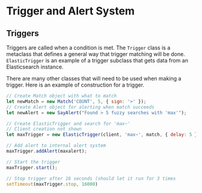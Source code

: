 # Trigger and Alert System

## Triggers

Triggers are called when a condition is met. The `Trigger` class is a metaclass that defines a general way that trigger matching will be done. `ElasticTrigger` is an example of a trigger subclass that gets data from an Elasticsearch instance.

There are many other classes that will need to be used when making a trigger. Here is an example of construction for a trigger.


```javascript
// Create Match object with what to match
let newMatch = new Match('COUNT', 5, { sign: '>' });
// Create Alert object for alerting when match succeeds
let newAlert = new SayAlert("Found > 5 fuzzy searches with 'max'");

// Create ElasticTrigger and search for 'max~'
// Client creation not shown
let maxTrigger = new ElasticTrigger(client, 'max~', match, { delay: 5 });

// Add alert to internal alert system
maxTrigger.addAlert(maxalert);

// Start the trigger
maxTrigger.start();

// Stop trigger after 16 seconds (should let it run for 3 times
setTimeout(maxTrigger.stop, 16000)
```
